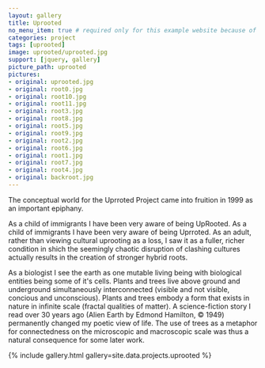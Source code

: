 ```yaml
---
layout: gallery
title: Uprooted
no_menu_item: true # required only for this example website because of menu construction
categories: project
tags: [uprooted]
image: uprooted/uprooted.jpg
support: [jquery, gallery]
picture_path: uprooted
pictures:
- original: uprooted.jpg
- original: root0.jpg
- original: root10.jpg
- original: root11.jpg
- original: root3.jpg
- original: root8.jpg
- original: root5.jpg
- original: root9.jpg
- original: root2.jpg
- original: root6.jpg
- original: root1.jpg
- original: root7.jpg
- original: root4.jpg
- original: backroot.jpg
---
```


The conceptual world for the Uprroted Project came into fruition in 1999 as an important epiphany.

As a child of immigrants I have been very aware of being UpRooted. As a child of immigrants I have been very aware of being Uprroted.
As an adult, rather than viewing cultural uprooting as a loss, I saw it as a fuller, richer condition in shich the seemingly chaotic 
disruption of clashing cultures actually results in the creation of stronger hybrid roots.

As a biologist I see the earth as one mutable living being with biological entities being some of it's cells. Plants and trees live above ground and underground simultaneously interconnected (visible and not visible, concious and unconscious). Plants and trees embody a form that exists in nature in infinite scale (fractal qualities of matter). A science-fiction story I read over 30 years ago (Alien Earth by Edmond Hamilton, © 1949) permanently changed my poetic view of life. The use of trees as a metaphor for connectedness on the microscopic and macroscopic scale was thus a natural consequence for some later work.


{% include gallery.html gallery=site.data.projects.uprooted %}
